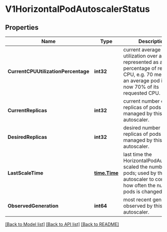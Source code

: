 # V1HorizontalPodAutoscalerStatus

## Properties
Name | Type | Description | Notes
------------ | ------------- | ------------- | -------------
**CurrentCPUUtilizationPercentage** | **int32** | current average CPU utilization over all pods, represented as a percentage of requested CPU, e.g. 70 means that an average pod is using now 70% of its requested CPU. | [optional] [default to null]
**CurrentReplicas** | **int32** | current number of replicas of pods managed by this autoscaler. | [default to null]
**DesiredReplicas** | **int32** | desired number of replicas of pods managed by this autoscaler. | [default to null]
**LastScaleTime** | [**time.Time**](time.Time.md) | last time the HorizontalPodAutoscaler scaled the number of pods; used by the autoscaler to control how often the number of pods is changed. | [optional] [default to null]
**ObservedGeneration** | **int64** | most recent generation observed by this autoscaler. | [optional] [default to null]

[[Back to Model list]](../README.md#documentation-for-models) [[Back to API list]](../README.md#documentation-for-api-endpoints) [[Back to README]](../README.md)


